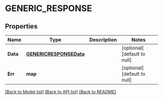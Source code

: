 # GENERIC_RESPONSE

## Properties
Name | Type | Description | Notes
------------ | ------------- | ------------- | -------------
**Data** | [**GENERICRESPONSEData**](GENERICRESPONSEData.md) |  | [optional] [default to null]
**Err** | **map** |  | [optional] [default to null]

[[Back to Model list]](../README.md#documentation-for-models) [[Back to API list]](../README.md#documentation-for-api-endpoints) [[Back to README]](../README.md)


